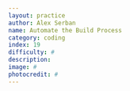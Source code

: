 ```yaml
---
layout: practice
author: Alex Serban
name: Automate the Build Process
category: coding
index: 19
difficulty: #
description:
image: #
photocredit: #
---
```

